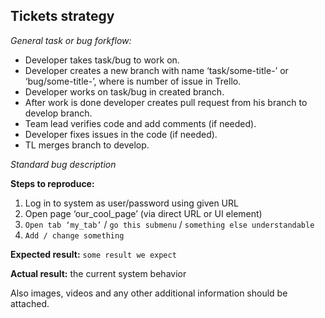 ## Tickets strategy
*General task or bug forkflow:*
- Developer takes task/bug to work on.
- Developer creates a new branch with name ‘task/some-title-<N>’ or ‘bug/some-title-<N>’, where <N> is number of issue in Trello.
- Developer works on task/bug in created branch.
- After work is done developer creates pull request from his branch to develop branch.
- Team lead verifies code and add comments (if needed).
- Developer fixes issues in the code (if needed).
- TL merges branch to develop.

*Standard bug description*

**Steps to reproduce:**

1. Log in to system as user/password using given URL
2. Open page ‘our_cool_page’ (via direct URL or UI element)
3. `Open tab ‘my_tab’` / `go this submenu` / `something else understandable`
4. `Add / change something`

**Expected result:** `some result we expect`

**Actual result:** the current system behavior

Also images, videos and any other additional information should be attached.
